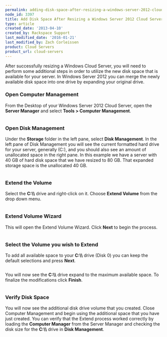 ```yaml
---
permalink: adding-disk-space-after-resizing-a-windows-server-2012-cloud-server/
node_id: 3397
title: Add Disk Space After Resizing a Windows Server 2012 Cloud Server
type: article
created_date: '2013-04-10'
created_by: Rackspace Support
last_modified_date: '2016-01-21'
last_modified_by: Zach Corleissen
product: Cloud Servers
product_url: cloud-servers
---
```


After successfully resizing a Windows Cloud Server, you will need to perform
some additional steps in order to utilize the new disk space that is
available for your server. In Windows Server 2012 you can merge the
newly available disk space into one drive by expanding your original
drive.

### Open Computer Management

From the Desktop of your Windows Server 2012 Cloud Server, open
the **Server Manager** and select **Tools > Computer
Management**.

<img src="{% asset_path cloud-servers/adding-disk-space-after-resizing-a-windows-server-2012-cloud-server/tools_computer_manager.png %}" alt="" />

### Open Disk Management

Under the **Storage** folder in the left pane, select **Disk
Management**. In the left pane of Disk Management you will see the
current formatted hard drive for your server, generally (C:), and you
should also see an amount of unallocated space in the right pane. In
this example we have a server with 40 GB of hard disk space that we have
resized to 80 GB. That expanded storage space is the unallocated 40 GB.

<img src="{% asset_path cloud-servers/adding-disk-space-after-resizing-a-windows-server-2012-cloud-server/disk_managment.png %}" alt="" />

### Extend the Volume

Select the **C:&#92;&#92;** drive and right-click on it.  Choose **Extend
Volume** from the drop down menu.

<img src="{% asset_path cloud-servers/adding-disk-space-after-resizing-a-windows-server-2012-cloud-server/extend_volume.png %}" alt="" />

### Extend Volume Wizard

This will open the Extend Volume Wizard. Click **Next** to begin the
process.

<img src="{% asset_path cloud-servers/adding-disk-space-after-resizing-a-windows-server-2012-cloud-server/extend_1.png %}" alt="" />

### Select the Volume you wish to Extend

To add all available space to your **C:&#92;&#92;** drive (Disk 0) you can keep
the default selections and press **Next**.

<img src="{% asset_path cloud-servers/adding-disk-space-after-resizing-a-windows-server-2012-cloud-server/extend_2.png %}" alt="" />

You will now see the **C:&#92;&#92;** drive expand to the maximum available space.
To finalize the modifications click **Finish**.

<img src="{% asset_path cloud-servers/adding-disk-space-after-resizing-a-windows-server-2012-cloud-server/extend_3.png %}" alt="" />

### Verify Disk Space

You will now see the additional disk drive volume that you created. Close Computer Management and begin using the additional space that you
have just created. You can verify that the Extend process worked
correctly by loading the **Computer Manager** from the Server
Manager and checking the disk size for the **C:&#92;&#92;** drive in **Disk
Management**.

<img src="{% asset_path cloud-servers/adding-disk-space-after-resizing-a-windows-server-2012-cloud-server/verify.png %}" alt="" />

